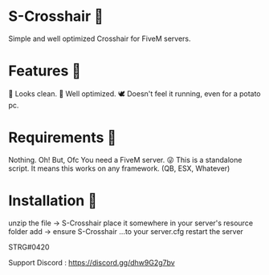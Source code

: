 # S-Crosshair 🎯

Simple and well optimized Crosshair for FiveM servers.

# Features 💼

🧿 Looks clean. 🎪 Well optimized. 🕊 Doesn't feel it running, even for a potato pc.

# Requirements 🧰

Nothing. Oh! But, Ofc You need a FiveM server. 😜 This is a standalone script. It means this works on any framework. (QB, ESX, Whatever)

# Installation 🐌

unzip the file → S-Crosshair
place it somewhere in your server's resource folder
add → ensure S-Crosshair ...to your server.cfg
restart the server


STRG#0420

Support Discord : https://discord.gg/dhw9G2g7bv
